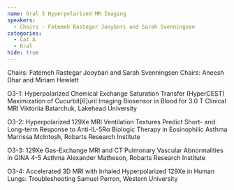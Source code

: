 ```yaml
---
name: Oral 3 Hyperpolarized MR Imaging
speakers:
  - Chairs - Fatemeh Rastegar Jooybari and Sarah Svenningsen
categories:
  - Cat A
  - Oral
hide: true
---
```


Chairs: Fatemeh Rastegar Jooybari and Sarah Svenningsen Chairs: Aneesh Dhar and Miriam Hewlett

O3-1: Hyperpolarized Chemical Exchange Saturation Transfer (HyperCEST) Maximization of Cucurbit[6]uril Imaging Biosensor in Blood for 3.0 T Clinical MRI
Viktoriia Batarchuk, Lakehead University

O3-2: Hyperpolarized 129Xe MRI Ventilation Textures Predict Short- and Long-term Response to Anti-IL-5Rα Biologic Therapy in Eosinophilic Asthma
Marrissa McIntosh, Robarts Research Institute

O3-3: 129Xe Gas-Exchange MRI and CT Pulmonary Vascular Abnormalities in GINA 4-5 Asthma
Alexander Matheson, Robarts Research Institute

O3-4: Accelerated 3D MRI with Inhaled Hyperpolarized 129Xe in Human Lungs: Troubleshooting
Samuel Perron, Western University
